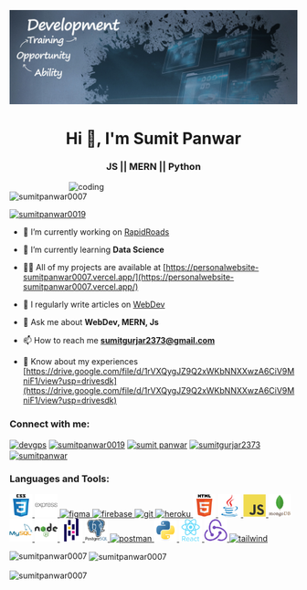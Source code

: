 ![logo](https://github.com/SumitPanwar0007/SumitPanwar0007/blob/main/back.jpg)
<h1 align="center">Hi 👋, I'm Sumit Panwar</h1>
<h3 align="center">JS || MERN || Python</h3>

<img align="right" alt="coding" width="400" src="https://media.giphy.com/media/v1.Y2lkPTc5MGI3NjExMTJ4eXlvanZ4MmxuMDBhbmQ2azgzNGhhbXg4YW00dG11bmE3dXdmZSZlcD12MV9pbnRlcm5hbF9naWZfYnlfaWQmY3Q9Zw/qgQUggAC3Pfv687qPC/giphy.gif">

<p align="left"> <img src="https://komarev.com/ghpvc/?username=sumitpanwar0007&label=Profile%20views&color=0e75b6&style=flat" alt="sumitpanwar0007" /> </p>



<p align="left"> <a href="https://twitter.com/sumitpanwar0019" target="blank"><img src="https://img.shields.io/twitter/follow/sumitpanwar0019?logo=twitter&style=for-the-badge" alt="sumitpanwar0019" /></a> </p>

- 🔭 I’m currently working on [RapidRoads](https://github.com/SumitPanwar0007)

- 🌱 I’m currently learning **Data Science**

- 👨‍💻 All of my projects are available at [https://personalwebsite-sumitpanwar0007.vercel.app/](https://personalwebsite-sumitpanwar0007.vercel.app/)

- 📝 I regularly write articles on [WebDev](WebDev)

- 💬 Ask me about **WebDev, MERN, Js**

- 📫 How to reach me **sumitgurjar2373@gmail.com**

- 📄 Know about my experiences [https://drive.google.com/file/d/1rVXQygJZ9Q2xWKbNNXXwzA6CiV9MniF1/view?usp=drivesdk](https://drive.google.com/file/d/1rVXQygJZ9Q2xWKbNNXXwzA6CiV9MniF1/view?usp=drivesdk)

<h3 align="left">Connect with me:</h3>
<p align="left">
<a href="https://dev.to/devgps" target="blank"><img align="center" src="https://raw.githubusercontent.com/rahuldkjain/github-profile-readme-generator/master/src/images/icons/Social/devto.svg" alt="devgps" height="30" width="40" /></a>
<a href="https://twitter.com/sumitpanwar0019" target="blank"><img align="center" src="https://raw.githubusercontent.com/rahuldkjain/github-profile-readme-generator/master/src/images/icons/Social/twitter.svg" alt="sumitpanwar0019" height="30" width="40" /></a>
<a href="https://linkedin.com/in/sumit panwar" target="blank"><img align="center" src="https://raw.githubusercontent.com/rahuldkjain/github-profile-readme-generator/master/src/images/icons/Social/linked-in-alt.svg" alt="sumit panwar" height="30" width="40" /></a>
<a href="https://www.hackerrank.com/sumitgurjar2373" target="blank"><img align="center" src="https://raw.githubusercontent.com/rahuldkjain/github-profile-readme-generator/master/src/images/icons/Social/hackerrank.svg" alt="sumitgurjar2373" height="30" width="40" /></a>
<a href="https://www.leetcode.com/sumitpanwar" target="blank"><img align="center" src="https://raw.githubusercontent.com/rahuldkjain/github-profile-readme-generator/master/src/images/icons/Social/leet-code.svg" alt="sumitpanwar" height="30" width="40" /></a>
</p>

<h3 align="left">Languages and Tools:</h3>
<p align="left"> <a href="https://www.w3schools.com/css/" target="_blank" rel="noreferrer"> <img src="https://raw.githubusercontent.com/devicons/devicon/master/icons/css3/css3-original-wordmark.svg" alt="css3" width="40" height="40"/> </a> <a href="https://expressjs.com" target="_blank" rel="noreferrer"> <img src="https://raw.githubusercontent.com/devicons/devicon/master/icons/express/express-original-wordmark.svg" alt="express" width="40" height="40"/> </a> <a href="https://www.figma.com/" target="_blank" rel="noreferrer"> <img src="https://www.vectorlogo.zone/logos/figma/figma-icon.svg" alt="figma" width="40" height="40"/> </a> <a href="https://firebase.google.com/" target="_blank" rel="noreferrer"> <img src="https://www.vectorlogo.zone/logos/firebase/firebase-icon.svg" alt="firebase" width="40" height="40"/> </a> <a href="https://git-scm.com/" target="_blank" rel="noreferrer"> <img src="https://www.vectorlogo.zone/logos/git-scm/git-scm-icon.svg" alt="git" width="40" height="40"/> </a> <a href="https://heroku.com" target="_blank" rel="noreferrer"> <img src="https://www.vectorlogo.zone/logos/heroku/heroku-icon.svg" alt="heroku" width="40" height="40"/> </a> <a href="https://www.w3.org/html/" target="_blank" rel="noreferrer"> <img src="https://raw.githubusercontent.com/devicons/devicon/master/icons/html5/html5-original-wordmark.svg" alt="html5" width="40" height="40"/> </a> <a href="https://www.java.com" target="_blank" rel="noreferrer"> <img src="https://raw.githubusercontent.com/devicons/devicon/master/icons/java/java-original.svg" alt="java" width="40" height="40"/> </a> <a href="https://developer.mozilla.org/en-US/docs/Web/JavaScript" target="_blank" rel="noreferrer"> <img src="https://raw.githubusercontent.com/devicons/devicon/master/icons/javascript/javascript-original.svg" alt="javascript" width="40" height="40"/> </a> <a href="https://www.mongodb.com/" target="_blank" rel="noreferrer"> <img src="https://raw.githubusercontent.com/devicons/devicon/master/icons/mongodb/mongodb-original-wordmark.svg" alt="mongodb" width="40" height="40"/> </a> <a href="https://www.mysql.com/" target="_blank" rel="noreferrer"> <img src="https://raw.githubusercontent.com/devicons/devicon/master/icons/mysql/mysql-original-wordmark.svg" alt="mysql" width="40" height="40"/> </a> <a href="https://nodejs.org" target="_blank" rel="noreferrer"> <img src="https://raw.githubusercontent.com/devicons/devicon/master/icons/nodejs/nodejs-original-wordmark.svg" alt="nodejs" width="40" height="40"/> </a> <a href="https://pandas.pydata.org/" target="_blank" rel="noreferrer"> <img src="https://raw.githubusercontent.com/devicons/devicon/2ae2a900d2f041da66e950e4d48052658d850630/icons/pandas/pandas-original.svg" alt="pandas" width="40" height="40"/> </a> <a href="https://www.postgresql.org" target="_blank" rel="noreferrer"> <img src="https://raw.githubusercontent.com/devicons/devicon/master/icons/postgresql/postgresql-original-wordmark.svg" alt="postgresql" width="40" height="40"/> </a> <a href="https://postman.com" target="_blank" rel="noreferrer"> <img src="https://www.vectorlogo.zone/logos/getpostman/getpostman-icon.svg" alt="postman" width="40" height="40"/> </a> <a href="https://www.python.org" target="_blank" rel="noreferrer"> <img src="https://raw.githubusercontent.com/devicons/devicon/master/icons/python/python-original.svg" alt="python" width="40" height="40"/> </a> <a href="https://reactjs.org/" target="_blank" rel="noreferrer"> <img src="https://raw.githubusercontent.com/devicons/devicon/master/icons/react/react-original-wordmark.svg" alt="react" width="40" height="40"/> </a> <a href="https://redux.js.org" target="_blank" rel="noreferrer"> <img src="https://raw.githubusercontent.com/devicons/devicon/master/icons/redux/redux-original.svg" alt="redux" width="40" height="40"/> </a> <a href="https://tailwindcss.com/" target="_blank" rel="noreferrer"> <img src="https://www.vectorlogo.zone/logos/tailwindcss/tailwindcss-icon.svg" alt="tailwind" width="40" height="40"/> </a> </p>

<p><img align="left" src="https://github-readme-stats.vercel.app/api/top-langs?username=sumitpanwar0007&show_icons=true&locale=en&layout=compact" alt="sumitpanwar0007" /></p>

<p>&nbsp;<img align="center" src="https://github-readme-stats.vercel.app/api?username=sumitpanwar0007&show_icons=true&locale=en" alt="sumitpanwar0007" /></p>

<p><img align="center" src="https://github-readme-streak-stats.herokuapp.com/?user=sumitpanwar0007&" alt="sumitpanwar0007" /></p>
